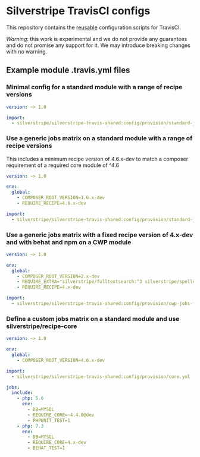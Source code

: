 # Silverstripe TravisCI configs

This repository contains the [reusable](https://docs.travis-ci.com/user/build-config-imports/) configuration scripts
for TravisCI.

*Warning*: this work is experimental and we do not provide any guarantees and do not promise any support for it.
We may introduce breaking changes with no warning.

## Example module .travis.yml files

### Minimal config for a standard module with a range of recipe versions

```yml
version: ~> 1.0

import:
  - silverstripe/silverstripe-travis-shared:config/provision/standard-jobs-range.yml
```

### Use a generic jobs matrix on a standard module with a range of recipe versions

This includes a minimum recipe version of 4.6.x-dev to match a composer requirement of a required core module of ^4.6

```yml
version: ~> 1.0

env:
  global:
    - COMPOSER_ROOT_VERSION=1.6.x-dev
    - REQUIRE_RECIPE=4.6.x-dev

import:
  - silverstripe/silverstripe-travis-shared:config/provision/standard-jobs-range.yml
```

### Use a generic jobs matrix with a fixed recipe version of 4.x-dev and with behat and npm on a CWP module

```yml
version: ~> 1.0

env:
  global:
    - COMPOSER_ROOT_VERSION=2.x-dev
    - REQUIRE_EXTRA="silverstripe/fulltextsearch:^3 silverstripe/spellcheck:^2"
    - REQUIRE_RECIPE=4.x-dev

import:
  - silverstripe/silverstripe-travis-shared:config/provision/cwp-jobs-fixed-behat-npm.yml
```

### Define a custom jobs matrix on a standard module and use silverstripe/recipe-core

```yml
version: ~> 1.0

env:
  global:
    - COMPOSER_ROOT_VERSION=4.6.x-dev

import:
  - silverstripe/silverstripe-travis-shared:config/provision/core.yml

jobs:
  include:
    - php: 5.6
      env:
        - DB=MYSQL
        - REQUIRE_CORE=~4.4.0@dev
        - PHPUNIT_TEST=1
    - php: 7.3
      env:
        - DB=MYSQL
        - REQUIRE_CORE=4.x-dev
        - BEHAT_TEST=1
```

